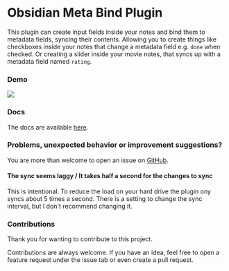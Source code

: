 # Obsidian Meta Bind Plugin

This plugin can create input fields inside your notes and bind them to metadata fields, syncing their contents.
Allowing you to create things like checkboxes inside your notes that change a metadata field e.g. `done` when checked.
Or creating a slider inside your movie notes, that syncs up with a metadata field named `rating`.

### Demo

![](https://github.com/mProjectsCode/obsidian-meta-bind-plugin/raw/master/images/meta-bind-plugin-demo-3-gif.gif)

### Docs

The docs are available [here](https://mprojectscode.github.io/obsidian-meta-bind-plugin-docs).

### Problems, unexpected behavior or improvement suggestions?

You are more than welcome to open an issue on [GitHub](https://github.com/mProjectsCode/obsidian-meta-bind-plugin/issues).

#### The sync seems laggy / It takes half a second for the changes to sync

This is intentional. To reduce the load on your hard drive the plugin ony syncs about 5 times a second.
There is a setting to change the sync interval, but I don't recommend changing it.

### Contributions

Thank you for wanting to contribute to this project.

Contributions are always welcome. If you have an idea, feel free to open a feature request under the issue tab or even create a pull request.
